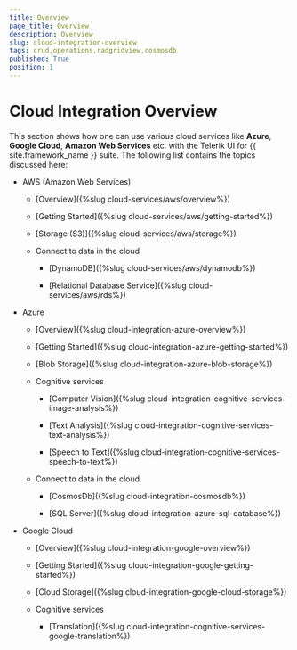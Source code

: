 ```yaml
---
title: Overview
page_title: Overview
description: Overview
slug: cloud-integration-overview
tags: crud,operations,radgridview,cosmosdb
published: True
position: 1
---
```


# Cloud Integration Overview

This section shows how one can use various cloud services like **Azure**, **Google Cloud**, **Amazon Web Services** etc. with the Telerik UI for {{ site.framework_name }} suite. The following list contains the topics discussed here:

* AWS (Amazon Web Services)

    * [Overview]({%slug cloud-services/aws/overview%})

    * [Getting Started]({%slug cloud-services/aws/getting-started%})

    * [Storage (S3)]({%slug cloud-services/aws/storage%})

    * Connect to data in the cloud

        * [DynamoDB]({%slug cloud-services/aws/dynamodb%})

        * [Relational Database Service]({%slug cloud-services/aws/rds%})

* Azure

    * [Overview]({%slug cloud-integration-azure-overview%})

    * [Getting Started]({%slug cloud-integration-azure-getting-started%})

    * [Blob Storage]({%slug cloud-integration-azure-blob-storage%})

    * Cognitive services

        * [Computer Vision]({%slug cloud-integration-cognitive-services-image-analysis%})

        * [Text Analysis]({%slug cloud-integration-cognitive-services-text-analysis%})

        * [Speech to Text]({%slug cloud-integration-cognitive-services-speech-to-text%})

    * Connect to data in the cloud

        * [CosmosDb]({%slug cloud-integration-cosmosdb%})

        * [SQL Server]({%slug cloud-integration-azure-sql-database%})

* Google Cloud

    * [Overview]({%slug cloud-integration-google-overview%})

    * [Getting Started]({%slug cloud-integration-google-getting-started%})

    * [Cloud Storage]({%slug cloud-integration-google-cloud-storage%})

    * Cognitive services

        * [Translation]({%slug cloud-integration-cognitive-services-google-translation%})